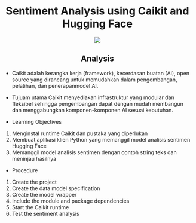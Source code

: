 <h1 align="center"> Sentiment Analysis using Caikit and Hugging Face </h1>

<div align="center">

<img src="https://img.shields.io/badge/python-3670A0?style=for-the-badge&logo=python&logoColor=ffdd54">

</div>

<h2 align="center"> Analysis </h2>

- Caikit adalah kerangka kerja (framework), kecerdasan buatan (AI), open source yang dirancang untuk memudahkan dalam pengembangan, pelatihan, dan penerapanmodel AI.
- Tujuam utama Caikit
menyediakan infrastruktur yang modular dan fleksibel sehingga pengembangan dapat dengan mudah membangun dan menggabungkan komponen-komponen AI sesuai kebutuhan.

- Learning Objectives
1. Menginstal runtime Caikit dan pustaka yang diperlukan
2. Membuat aplikasi klien Python yang memanggil model analisis sentimen Hugging Face
3. Memanggil model analisis sentimen dengan contoh string teks dan meninjau hasilnya

- Procedure
1. Create the project
2. Create the data model specification
3. Create the model wrapper
4. Include the module and package dependencies
5. Start the Caikit runtime
6. Test the sentiment analysis